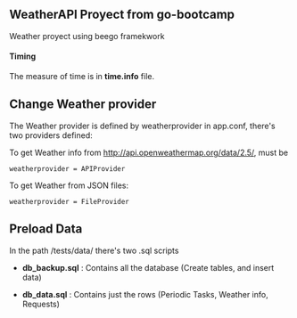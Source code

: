 ## WeatherAPI Proyect from go-bootcamp

Weather proyect using beego framekwork

#### Timing

The measure of time is in __time.info__ file.


## Change Weather provider

The Weather provider is defined by weatherprovider in app.conf, there's two providers defined:

To get Weather info from http://api.openweathermap.org/data/2.5/, must be

    weatherprovider = APIProvider

To get Weather from JSON files:

    weatherprovider = FileProvider


## Preload Data

In the path /tests/data/ there's two .sql scripts


- **db_backup.sql** : Contains all the database (Create tables, and insert data)

- **db_data.sql** : Contains just the rows (Periodic Tasks, Weather info, Requests)


